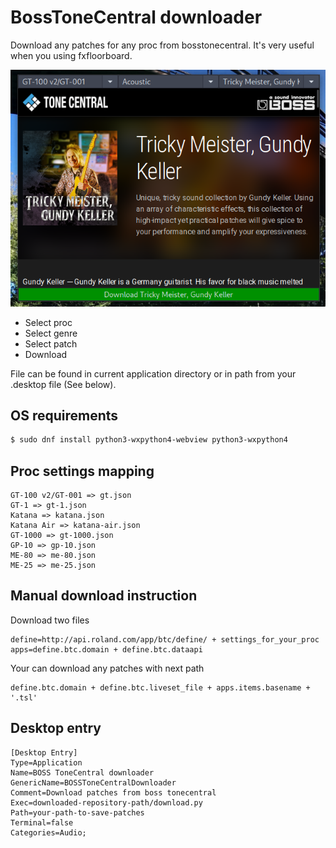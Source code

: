 # BossToneCentral downloader

Download any patches for any proc from bosstonecentral.
It's very useful when you using fxfloorboard.

![BossToneCentral downloader](app.png)

* Select proc
* Select genre
* Select patch
* Download

File can be found in current application directory or in path from your .desktop file (See below).

## OS requirements

```bash
$ sudo dnf install python3-wxpython4-webview python3-wxpython4 
```

## Proc settings mapping

```
GT-100 v2/GT-001 => gt.json
GT-1 => gt-1.json
Katana => katana.json
Katana Air => katana-air.json
GT-1000 => gt-1000.json
GP-10 => gp-10.json
ME-80 => me-80.json
ME-25 => me-25.json
```

## Manual download instruction

Download two files
```
define=http://api.roland.com/app/btc/define/ + settings_for_your_proc
apps=define.btc.domain + define.btc.dataapi
```

Your can download any patches with next path

```
define.btc.domain + define.btc.liveset_file + apps.items.basename + '.tsl'
```

## Desktop entry

```
[Desktop Entry]
Type=Application
Name=BOSS ToneCentral downloader
GenericName=BOSSToneCentralDownloader
Comment=Download patches from boss tonecentral
Exec=downloaded-repository-path/download.py
Path=your-path-to-save-patches
Terminal=false
Categories=Audio;
```

